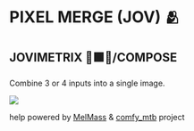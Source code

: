
# PIXEL MERGE (JOV) 🫂
## JOVIMETRIX 🔺🟩🔵/COMPOSE
<p>Combine 3 or 4 inputs into a single image.</p>

![](https://raw.githubusercontent.com/Amorano/Jovimetrix-examples/master/node/PIXEL%20MERGE/PIXEL%20MERGE.gif)

help powered by [MelMass](https://github.com/melMass) & [comfy_mtb](https://github.com/melMass/comfy_mtb) project
